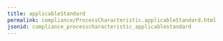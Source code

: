 ```yaml
---
title: applicableStandard
permalink: compliance/ProcessCharacteristic.applicableStandard.html
jsonid: compliance_processcharacteristic_applicablestandard
---
```

